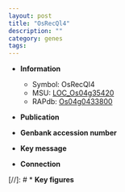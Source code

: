 ```yaml
---
layout: post
title: "OsRecQl4"
description: ""
category: genes
tags: 
---
```


* **Information**  
    + Symbol: OsRecQl4  
    + MSU: [LOC_Os04g35420](http://rice.uga.edu/cgi-bin/ORF_infopage.cgi?orf=LOC_Os04g35420)  
    + RAPdb: [Os04g0433800](http://rapdb.dna.affrc.go.jp/viewer/gbrowse_details/irgsp1?name=Os04g0433800)  

* **Publication**  

* **Genbank accession number**  

* **Key message**  

* **Connection**  

[//]: # * **Key figures**  



